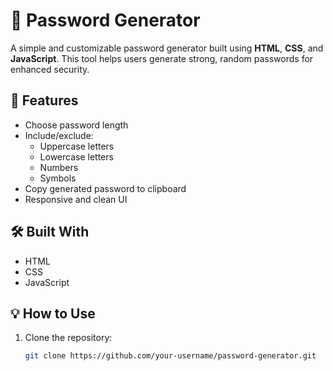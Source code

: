# 🔐 Password Generator

A simple and customizable password generator built using **HTML**, **CSS**, and **JavaScript**. This tool helps users generate strong, random passwords for enhanced security.

## 🚀 Features

- Choose password length
- Include/exclude:
  - Uppercase letters
  - Lowercase letters
  - Numbers
  - Symbols
- Copy generated password to clipboard
- Responsive and clean UI


## 🛠️ Built With

- HTML
- CSS
- JavaScript 


## 💡 How to Use

1. Clone the repository:
   ```bash
   git clone https://github.com/your-username/password-generator.git
